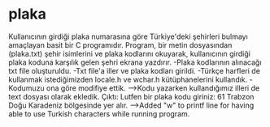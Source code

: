 # plaka
 Kullanıcının girdiği plaka numarasına göre Türkiye'deki şehirleri bulmayı amaçlayan basit bir C programıdır. Program, bir metin dosyasından (plaka.txt) şehir isimlerini ve plaka kodlarını okuyarak, kullanıcının girdiği plaka koduna karşılık gelen şehri ekrana yazdırır.
-Plaka kodlarının alınacağı txt file oluşturuldu.
-Txt file'a iller ve plaka kodları girildi.
-Türkçe harfleri de kullanmak istediğimizden locale.h ve wchar.h kütüphanelerini kullandık.
-Kodumuzu ona göre modifiye ettik.
-->Kodu yazarken kullandığımız illeri de text dosyası olarak ekledik.
Çıktı:
Lutfen bir plaka kodu giriniz: 61
Trabzon Doğu Karadeniz bölgesinde yer alır.
-->Added "w" to printf line for having able to use Turkish characters while running program.
